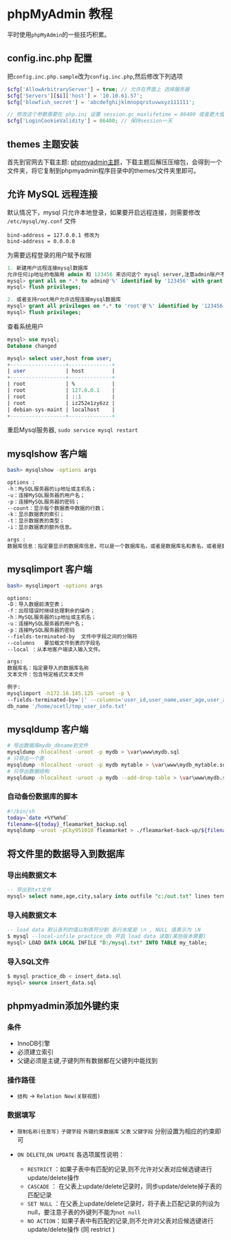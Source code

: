 # phpMyAdmin 教程

平时使用`phpMyAdmin`的一些技巧积累。

## config.inc.php 配置

把`config.inc.php.sample`改为`config.inc.php`,然后修改下列选项

```php
$cfg['AllowArbitraryServer'] = true; // 允许在界面上 选择服务器
$cfg['Servers'][$i]['host'] = '10.10.61.57';
$cfg['blowfish_secret'] = 'abcdefghijklmnopqrstuvwxyz111111';

// 修改这个参数需要在 php.ini 设置 session.gc_maxlifetime = 86400 或者更大值
$cfg['LoginCookieValidity'] = 86400; // 保持session一天
```

## themes 主题安装

首先到官网去下载主题: [phpmyadmin主题](https://www.phpmyadmin.net/themes/)，下载主题后解压压缩包，会得到一个文件夹，将它复制到phpmyadmin程序目录中的themes/文件夹里即可。

## 允许 MySQL 远程连接

默认情况下，mysql 只允许本地登录，如果要开启远程连接，则需要修改 `/etc/mysql/my.conf` 文件

```mysql
bind-address = 127.0.0.1 修改为
bind-address = 0.0.0.0
```

为需要远程登录的用户赋予权限

```sql
1. 新建用户远程连接mysql数据库
允许任何ip地址的电脑用 admin 和 123456 来访问这个 mysql server,注意admin账户不一定要存在。
mysql> grant all on *.* to admin@'%' identified by '123456' with grant option;
mysql> flush privileges;

2. 或者支持root用户允许远程连接mysql数据库
mysql> grant all privileges on *.* to 'root'@'%' identified by '123456' with grant option;
mysql> flush privileges;
```

查看系统用户

```sql
mysql> use mysql;
Database changed

mysql> select user,host from user;
+------------------+--------------+
| user             | host         |
+------------------+--------------+
| root             | %            |
| root             | 127.0.0.1    |
| root             | ::1          |
| root             | iz252e1zy6zz |
| debian-sys-maint | localhost    |
+------------------+--------------+
```

重启Mysql服务器, `sudo service mysql restart`

## mysqlshow 客户端

```bash
bash> mysqlshow -options args

options :
-h：MySQL服务器的ip地址或主机名；
-u：连接MySQL服务器的用户名；
-p：连接MySQL服务器的密码；
--count：显示每个数据表中数据的行数；
-k：显示数据表的索引；
-t：显示数据表的类型；
-i：显示数据表的额外信息。

args :
数据库信息：指定要显示的数据库信息，可以是一个数据库名，或者是数据库名和表名，或者是数据库名、表名和列名。
```

## mysqlimport 客户端

```bash
bash> mysqlimport -options args

options:
-D：导入数据前清空表；
-f：出现错误时继续处理剩余的操作；
-h：MySQL服务器的ip地址或主机名；
-u：连接MySQL服务器的用户名；
-p：连接MySQL服务器的密码
--fields-terminated-by  文件中字段之间的分隔符
--columns   要加载文件到表的字段名
--local ：从本地客户端读入输入文件。

args:
数据库名：指定要导入的数据库名称
文本文件：包含特定格式文本文件

例子:
mysqlimport -h172.16.145.125 -uroot -p \
--fields-terminated-by='|' --columns='user_id,user_name,user_age,user_addr' --local \
db_name '/home/ocetl/tmp_user_info.txt'
```

## mysqldump 客户端

```bash
# 导出数据库mydb_dbname到文件
mysqldump -hlocalhost -uroot -p mydb > \var\www\mydb.sql
# 只导出一个表
mysqldump -hlocalhost -uroot -p mydb mytable > \var\www\mydb_mytable.sql
# 只导出数据结构
mysqldump -hlocalhost -uroot -p mydb --add-drop-table > \var\www\mydb.sql
```

### 自动备份数据库的脚本

```bash
#!/bin/sh
today=`date +%Y%m%d`
filename=${today}_fleamarket_backup.sql
mysqldump -uroot -pCky951010 fleamarket > ./fleamarket-back-up/${filename}
```

## 将文件里的数据导入到数据库

### 导出纯数据文本

```sql
-- 导出到txt文件
mysql> select name,age,city,salary into outfile "c:/out.txt" lines terminated by "\n" from person;
```

### 导入纯数据文本

```sql
-- load data 默认各列的值以制表符分割 各行末尾是 \n , NULL 值表示为 \N
$ mysql --local-infile practice_db 开启 load data 读取(某些版本需要) 
mysql> LOAD DATA LOCAL INFILE "D:/mysql.txt" INTO TABLE my_table;
```

### 导入SQL文件

```sql
$ mysql practice_db < insert_data.sql
mysql> source insert_data.sql
```

## phpmyadmin添加外键约束

### 条件

- InnoDB引擎
- 必须建立索引
- 父键必须是主键,子键列所有数据都在父键列中能找到

### 操作路径

- `结构` -> `Relation New(关联视图)`

### 数据填写

- `限制名称(任意写)` `子键字段` `外键约束数据库` `父表` `父键字段` 分别设置为相应的约束即可

- `ON DELETE`,`ON UPDATE` 各选项属性说明：
  - `RESTRICT` ：如果子表中有匹配的记录,则不允许对父表对应候选键进行update/delete操作  
  - `CASCADE` ： 在父表上update/delete记录时，同步update/delete掉子表的匹配记录
  - `SET NULL` ：在父表上update/delete记录时，将子表上匹配记录的列设为null，要注意子表的外键列不能为`not null`
  - `NO ACTION`：如果子表中有匹配的记录,则不允许对父表对应候选键进行update/delete操作 (同 restrict )
